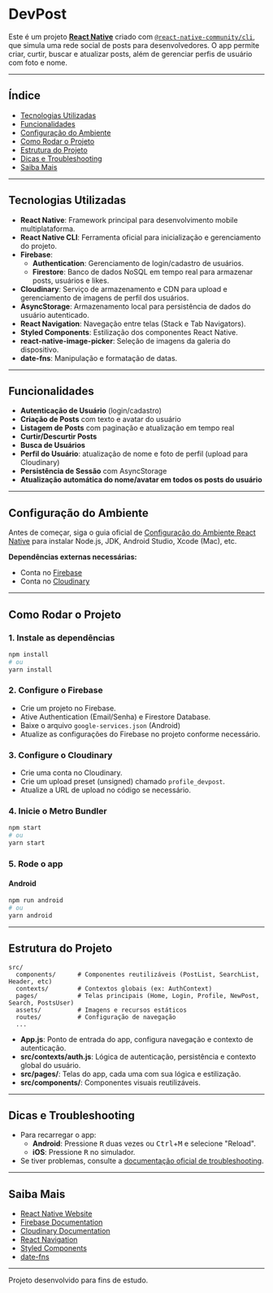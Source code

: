 # DevPost

Este é um projeto [**React Native**](https://reactnative.dev) criado com [`@react-native-community/cli`](https://github.com/react-native-community/cli), que simula uma rede social de posts para desenvolvedores. O app permite criar, curtir, buscar e atualizar posts, além de gerenciar perfis de usuário com foto e nome.

---

## Índice

- [Tecnologias Utilizadas](#tecnologias-utilizadas)
- [Funcionalidades](#funcionalidades)
- [Configuração do Ambiente](#configuração-do-ambiente)
- [Como Rodar o Projeto](#como-rodar-o-projeto)
- [Estrutura do Projeto](#estrutura-do-projeto)
- [Dicas e Troubleshooting](#dicas-e-troubleshooting)
- [Saiba Mais](#saiba-mais)

---

## Tecnologias Utilizadas

- **React Native**: Framework principal para desenvolvimento mobile multiplataforma.
- **React Native CLI**: Ferramenta oficial para inicialização e gerenciamento do projeto.
- **Firebase**:
  - **Authentication**: Gerenciamento de login/cadastro de usuários.
  - **Firestore**: Banco de dados NoSQL em tempo real para armazenar posts, usuários e likes.
- **Cloudinary**: Serviço de armazenamento e CDN para upload e gerenciamento de imagens de perfil dos usuários.
- **AsyncStorage**: Armazenamento local para persistência de dados do usuário autenticado.
- **React Navigation**: Navegação entre telas (Stack e Tab Navigators).
- **Styled Components**: Estilização dos componentes React Native.
- **react-native-image-picker**: Seleção de imagens da galeria do dispositivo.
- **date-fns**: Manipulação e formatação de datas.

---

## Funcionalidades

- **Autenticação de Usuário** (login/cadastro)
- **Criação de Posts** com texto e avatar do usuário
- **Listagem de Posts** com paginação e atualização em tempo real
- **Curtir/Descurtir Posts**
- **Busca de Usuários**
- **Perfil do Usuário**: atualização de nome e foto de perfil (upload para Cloudinary)
- **Persistência de Sessão** com AsyncStorage
- **Atualização automática do nome/avatar em todos os posts do usuário**

---

## Configuração do Ambiente

Antes de começar, siga o guia oficial de [Configuração do Ambiente React Native](https://reactnative.dev/docs/environment-setup) para instalar Node.js, JDK, Android Studio, Xcode (Mac), etc.

**Dependências externas necessárias:**
- Conta no [Firebase](https://firebase.google.com/)
- Conta no [Cloudinary](https://cloudinary.com/)

---

## Como Rodar o Projeto

### 1. Instale as dependências

```sh
npm install
# ou
yarn install
```

### 2. Configure o Firebase

- Crie um projeto no Firebase.
- Ative Authentication (Email/Senha) e Firestore Database.
- Baixe o arquivo `google-services.json` (Android) 
- Atualize as configurações do Firebase no projeto conforme necessário.

### 3. Configure o Cloudinary

- Crie uma conta no Cloudinary.
- Crie um upload preset (unsigned) chamado `profile_devpost`.
- Atualize a URL de upload no código se necessário.

### 4. Inicie o Metro Bundler

```sh
npm start
# ou
yarn start
```

### 5. Rode o app

#### Android

```sh
npm run android
# ou
yarn android
```

---

## Estrutura do Projeto

```
src/
  components/      # Componentes reutilizáveis (PostList, SearchList, Header, etc)
  contexts/        # Contextos globais (ex: AuthContext)
  pages/           # Telas principais (Home, Login, Profile, NewPost, Search, PostsUser)
  assets/          # Imagens e recursos estáticos
  routes/          # Configuração de navegação
  ...
```

- **App.js**: Ponto de entrada do app, configura navegação e contexto de autenticação.
- **src/contexts/auth.js**: Lógica de autenticação, persistência e contexto global do usuário.
- **src/pages/**: Telas do app, cada uma com sua lógica e estilização.
- **src/components/**: Componentes visuais reutilizáveis.

---

## Dicas e Troubleshooting

- Para recarregar o app:
  - **Android**: Pressione <kbd>R</kbd> duas vezes ou <kbd>Ctrl</kbd>+<kbd>M</kbd> e selecione "Reload".
  - **iOS**: Pressione <kbd>R</kbd> no simulador.
- Se tiver problemas, consulte a [documentação oficial de troubleshooting](https://reactnative.dev/docs/troubleshooting).

---

## Saiba Mais

- [React Native Website](https://reactnative.dev)
- [Firebase Documentation](https://firebase.google.com/docs)
- [Cloudinary Documentation](https://cloudinary.com/documentation)
- [React Navigation](https://reactnavigation.org/)
- [Styled Components](https://styled-components.com/)
- [date-fns](https://date-fns.org/)

---

Projeto desenvolvido para fins de estudo.
